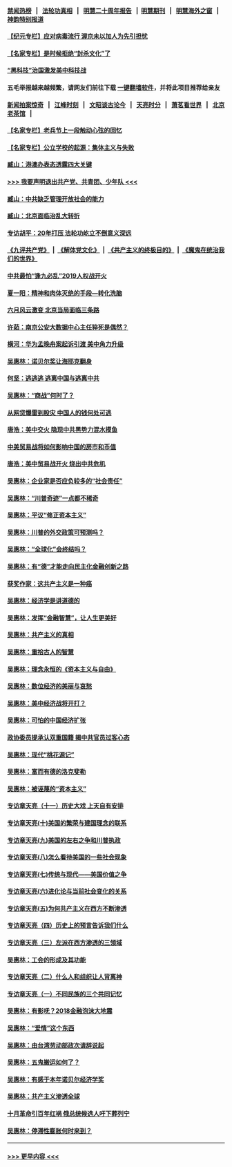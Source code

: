 #### [禁闻热榜](热点新闻.md?=0)  &nbsp;&nbsp;|&nbsp;&nbsp; [法轮功真相](https://github.com/gfw-breaker/truth/blob/master/README.md?=0) &nbsp;&nbsp;|&nbsp;&nbsp; [明慧二十周年报告](https://github.com/gfw-breaker/mh-reports/blob/master/README.md?=0) &nbsp;&nbsp;|&nbsp;&nbsp;[明慧期刊](https://github.com/gfw-breaker/mh-qikan) &nbsp;&nbsp;|&nbsp;&nbsp; [明慧海外之窗](https://github.com/gfw-breaker/mh-news/blob/master/README.md?=0) &nbsp;&nbsp;|&nbsp;&nbsp; [神韵特别报道](https://github.com/gfw-breaker/mh-news/blob/master/shenyun.md?=0)
#### [【纪元专栏】应对病毒流行 渥京未以加人为先引担忧](../pages/nsc423/n11875714.md?t=02240701) 
#### [【名家专栏】是时候拒绝“封杀文化”了](../pages/nsc423/n11814093.md?t=02240701) 
#### [“黑科技”治国激发美中科技战](../pages/nsc423/n11638056.md?t=02240701) 
#### 五毛举报越来越频繁，请网友们前往下载 [一键翻墙软件](https://github.com/gfw-breaker/ssr-accounts)，并将此项目推荐给亲友
#### [新闻拍案惊奇](https://github.com/gfw-breaker/banned-news/blob/master/pages/link4.md) &nbsp;&nbsp;|&nbsp;&nbsp; [江峰时刻](https://github.com/gfw-breaker/banned-news/blob/master/pages/link4.md) &nbsp;&nbsp;|&nbsp;&nbsp; [文昭谈古论今](https://github.com/gfw-breaker/banned-news/blob/master/pages/link4.md) &nbsp;&nbsp;|&nbsp;&nbsp; [天亮时分](https://github.com/gfw-breaker/banned-news/blob/master/pages/link4.md) &nbsp;&nbsp;|&nbsp;&nbsp; [萧茗看世界](https://github.com/gfw-breaker/banned-news/blob/master/pages/link4.md) &nbsp;&nbsp;|&nbsp;&nbsp; [北京老茶馆](https://github.com/gfw-breaker/banned-news/blob/master/pages/link4.md) &nbsp;&nbsp;|&nbsp;&nbsp; 
#### [【名家专栏】老兵节上一段触动心弦的回忆](../pages/nsc423/n11646016.md?t=02240701) 
#### [【名家专栏】公立学校的起源：集体主义与失败](../pages/nsc423/n11601833.md?t=02240701) 
#### [臧山：港澳办表态透露四大关键](../pages/nsc423/n11421628.md?t=02240701) 
#### [>>> 我要声明退出共产党、共青团、少年队 <<<](https://github.com/begood0513/goodnews/blob/master/quit/letter.md) 
#### [臧山：中共缺乏管理开放社会的能力](../pages/nsc423/n11407457.md?t=02240701) 
#### [臧山：北京面临治乱大转折](../pages/nsc423/n11406895.md?t=02240701) 
#### [专访胡平：20年打压 法轮功屹立不倒意义深远](../pages/nsc423/n11398800.md?t=02240701) 
#### [《九评共产党》](https://github.com/begood0513/9ping.md/blob/master/README.md) &nbsp;|&nbsp; [《解体党文化》](../../../../jtdwh.md/blob/master/README.md)  &nbsp;|&nbsp; [《共产主义的终极目的》](../../../../gczydzjmd.md/blob/master/README.md) &nbsp;|&nbsp; [《魔鬼在统治我们的世界》](../../../../mgztzwmdsj.md/blob/master/README.md) 
#### [中共最怕“逢九必乱”2019人权战开火](../pages/nsc423/n11385248.md?t=02240701) 
#### [夏一阳：精神和肉体灭绝的手段—转化洗脑](../pages/nsc423/n11368250.md?t=02240701) 
#### [六月风云激变 北京当局面临三条路](../pages/nsc423/n11313668.md?t=02240701) 
#### [许茹：南京公安大数据中心主任猝死是偶然？](../pages/nsc423/n11064744.md?t=02240701) 
#### [横河：华为孟晚舟案起诉引渡 美中角力升级](../pages/nsc423/n11027230.md?t=02240701) 
#### [吴惠林：诺贝尔奖让海耶克翻身](../pages/nsc423/n10890049.md?t=02240701) 
#### [何坚：逃逃逃 逃离中国与逃离中共](../pages/nsc423/n10592891.md?t=02240701) 
#### [吴惠林：“商战”何时了？](../pages/nsc423/n10573558.md?t=02240701) 
#### [从网贷爆雷到股灾 中国人的钱何处可逃](../pages/nsc423/n10572800.md?t=02240701) 
#### [唐浩：美中交火 隐现中共黑势力混水摸鱼](../pages/nsc423/n10544040.md?t=02240701) 
#### [中美贸易战将如何影响中国的房市和币值](../pages/nsc423/n10543697.md?t=02240701) 
#### [唐浩：美中贸易战开火 烧出中共危机](../pages/nsc423/n10540126.md?t=02240701) 
#### [吴惠林：企业家是否应负较多的“社会责任”](../pages/nsc423/n10535022.md?t=02240701) 
#### [吴惠林：“川普奇迹”一点都不稀奇](../pages/nsc423/n10512808.md?t=02240701) 
#### [吴惠林：平议“修正资本主义”](../pages/nsc423/n10495724.md?t=02240701) 
#### [吴惠林：川普的外交政策可预测吗？](../pages/nsc423/n10462387.md?t=02240701) 
#### [吴惠林：“全球化”会终结吗？](../pages/nsc423/n10452838.md?t=02240701) 
#### [吴惠林：有“德”才能走向民主化金融创新之路](../pages/nsc423/n10432292.md?t=02240701) 
#### [获奖作家：这共产主义是一种癌](../pages/nsc423/n10431541.md?t=02240701) 
#### [吴惠林：经济学是讲道德的](../pages/nsc423/n10398014.md?t=02240701) 
#### [吴惠林：发挥“金融智慧”，让人生更美好](../pages/nsc423/n10375019.md?t=02240701) 
#### [吴惠林：共产主义的真相](../pages/nsc423/n10351394.md?t=02240701) 
#### [吴惠林：重拾古人的智慧](../pages/nsc423/n10337691.md?t=02240701) 
#### [吴惠林：理念永恒的《资本主义与自由》](../pages/nsc423/n10316274.md?t=02240701) 
#### [吴惠林：数位经济的美丽与哀愁](../pages/nsc423/n10292946.md?t=02240701) 
#### [吴惠林：美中经济战将开打？](../pages/nsc423/n10258825.md?t=02240701) 
#### [吴惠林：可怕的中国经济扩张](../pages/nsc423/n10219147.md?t=02240701) 
#### [政协委员提承认双重国籍 揭中共官员过客心态](../pages/nsc423/n10208809.md?t=02240701) 
#### [吴惠林：现代“桃花源记”](../pages/nsc423/n10185234.md?t=02240701) 
#### [吴惠林：富而有德的洛克斐勒](../pages/nsc423/n10142264.md?t=02240701) 
#### [吴惠林：被诬蔑的“资本主义”](../pages/nsc423/n10124816.md?t=02240701) 
#### [专访章天亮（十一）历史大戏 上天自有安排](../pages/nsc423/n10094905.md?t=02240701) 
#### [专访章天亮(十)美国的繁荣与建国理念的联系](../pages/nsc423/n10094899.md?t=02240701) 
#### [专访章天亮(九)美国的左右之争和川普执政](../pages/nsc423/n10094889.md?t=02240701) 
#### [专访章天亮(八)怎么看待美国的一些社会现象](../pages/nsc423/n10094857.md?t=02240701) 
#### [专访章天亮(七)传统与现代——美国价值之争](../pages/nsc423/n10093140.md?t=02240701) 
#### [专访章天亮(六)进化论与当前社会变化的关系](../pages/nsc423/n10092036.md?t=02240701) 
#### [专访章天亮(五)为何共产主义在西方不断渗透](../pages/nsc423/n10083620.md?t=02240701) 
#### [专访章天亮（四）历史上的预言告诉我们什么](../pages/nsc423/n10083606.md?t=02240701) 
#### [专访章天亮（三）左派在西方渗透的三领域](../pages/nsc423/n10081115.md?t=02240701) 
#### [吴惠林：工会的形成及其功能](../pages/nsc423/n10080633.md?t=02240701) 
#### [专访章天亮（二）什么人和组织让人背离神](../pages/nsc423/n10076637.md?t=02240701) 
#### [专访章天亮（一）不同民族的三个共同记忆](../pages/nsc423/n10074188.md?t=02240701) 
#### [吴惠林：有影呒？2018金融泡沫大地震](../pages/nsc423/n10040534.md?t=02240701) 
#### [吴惠林：“爱情”这个东西](../pages/nsc423/n10019423.md?t=02240701) 
#### [吴惠林：由台湾劳动部政次请辞说起](../pages/nsc423/n9979679.md?t=02240701) 
#### [吴惠林：五鬼搬运如何了？](../pages/nsc423/n9925338.md?t=02240701) 
#### [吴惠林：有感于本年诺贝尔经济学奖](../pages/nsc423/n9871883.md?t=02240701) 
#### [吴惠林：共产主义渗透全球](../pages/nsc423/n9812748.md?t=02240701) 
#### [十月革命引百年红祸 俄总统候选人吁下葬列宁](../pages/nsc423/n9810182.md?t=02240701) 
#### [吴惠林：停滞性膨胀何时来到？](../pages/nsc423/n9764136.md?t=02240701) 

----
#### [ >>> 更早内容 <<< ](../indexes/nsc423-earlier.md)
